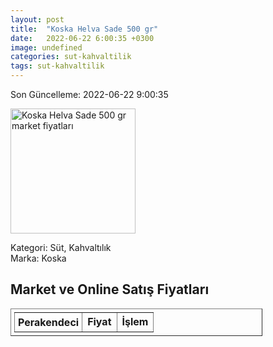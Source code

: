 ```yaml
---
layout: post
title:  "Koska Helva Sade 500 gr"
date:   2022-06-22 6:00:35 +0300
image: undefined
categories: sut-kahvaltilik
tags: sut-kahvaltilik
---
```


Son Güncelleme: 2022-06-22 9:00:35

<img src="undefined" width="200" alt="Koska Helva Sade 500 gr market fiyatları" />

Kategori: Süt, Kahvaltılık
<br />
Marka: Koska

<h2>Market ve Online Satış Fiyatları</h2>

<table border="1" style="padding: 5px;width:80%;">
  <tr>
    <td style="padding: 5px;"><strong>Perakendeci</strong></td>
    <td><strong>Fiyat</strong></td>
    <td><strong>İşlem</strong></td>
  </tr>
  
</table>
